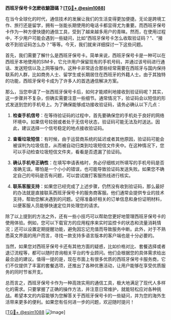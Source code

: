 **西班牙保号卡怎麽收驗證碼？[[TG💪+ @esim1088](https://t.me/s/esim1088)]**

在当今全球化的时代，通信技术的发展让我们的生活变得更加便捷。无论是跨境工作、旅行还是留学，拥有一张能长期使用的电话卡都显得尤为重要。而西班牙保号卡作为一种方便快捷的通信工具，受到了越来越多用户的青睐。然而，在使用过程中，不少用户可能会遇到一些疑问，比如“西班牙保号卡怎么收取验证码？”、“接收不到验证码怎么办？”等等。今天，我们就来详细探讨一下这些问题。

首先，我们需要了解什么是西班牙保号卡。简单来说，西班牙保号卡是一种可以在西班牙本地使用的SIM卡，它允许用户保留现有的手机号码，并通过该号码进行通话、发送短信以及上网等操作。这种卡非常适合那些经常需要在西班牙与国内保持联系的人群，比如商务人士、留学生或长期居住在西班牙的外籍人士。由于其独特的功能，西班牙保号卡成为了许多人的首选通信解决方案。

那么，当您申请了一张西班牙保号卡后，如何才能顺利地接收到验证码呢？其实，这一步骤并不复杂，但确实需要注意一些细节。通常情况下，验证码会以短信的形式发送到您的手机号上。为了确保能够成功接收验证码，请务必确认以下几点：

1. **检查手机信号**：在等待验证码的过程中，首先要确保您的手机处于良好的网络环境中。如果信号较弱或者处于无信号状态，验证码可能无法及时送达。因此，建议选择一个信号稳定的地点接收验证码。

2. **查看垃圾短信**：有时候，由于运营商系统的延迟或者其他原因，验证码可能会被误判为垃圾信息，从而被自动归类到垃圾短信文件夹中。在这种情况下，您可以手动检查垃圾短信文件夹，看看是否遗漏了验证码。

3. **确认手机号正确性**：在填写申请表格时，务必仔细核对所填写的手机号码是否准确无误。哪怕是一个小小的错误，也可能导致验证码发送失败。如果您不确定自己的号码是否有问题，可以尝试拨打客服热线进行核实。

4. **联系客服支持**：如果您已经完成了上述步骤，仍然没有收到验证码，那么最好的办法就是直接联系西班牙保号卡的服务商客服。他们通常会提供专业的技术支持，帮助您解决遇到的问题。记得准备好相关的订单信息和身份证明材料，以便客服人员能够快速定位并处理您的请求。

除了以上提到的方法之外，还有一些小技巧可以帮助您更好地管理西班牙保号卡的使用体验。例如，您可以下载官方的应用程序来实时监控卡的状态和流量消耗情况；还可以设置定期提醒功能，避免因忘记充值而导致服务中断。此外，对于不熟悉英文界面的用户而言，寻找一款支持多语言版本的客户端也是十分必要的。

当然，如果您对西班牙保号卡还有其他方面的疑惑，比如价格对比、套餐选择或者退订流程等，都可以随时咨询相关平台的专业顾问。他们会根据您的具体需求给出最合适的建议。值得一提的是，现在市面上有很多优质的西班牙保号卡服务商，它们不仅提供了丰富的套餐选项，还推出了各种优惠活动，让用户能够在享受优质服务的同时节省开支。

总而言之，西班牙保号卡作为一种高效实用的通信工具，极大地满足了现代人多样化的需求。只要掌握了正确的操作方法，并注意日常维护，就能轻松应对各种挑战。希望本文的内容能够为您解答关于西班牙保号卡的一些疑问，并为您的海外生活带来更多的便利。如果您有任何进一步的问题，欢迎随时提问！

[[TG💪+ @esim1088](https://t.me/s/esim1088) ![Image](https://i.postimg.cc/4NQfJmqS/Snipaste-2025-05-13-00-14-12.png)]